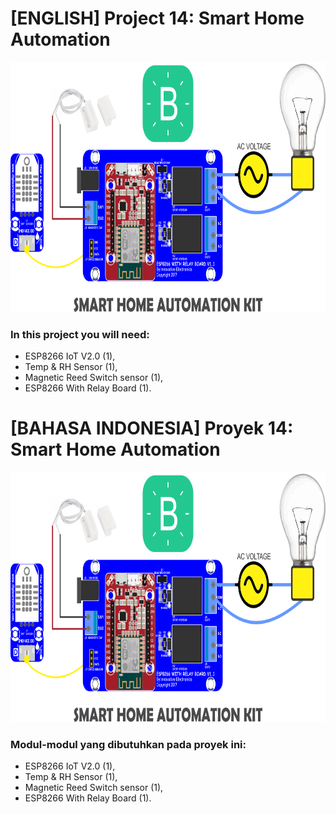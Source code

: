 # [ENGLISH] Project 14: Smart Home Automation




<img src="/images/14_smart_home_automation.png" height="400">

### In this project you will need:
* ESP8266 IoT V2.0 (1),
* Temp & RH Sensor (1),
* Magnetic Reed Switch sensor (1),
* ESP8266 With Relay Board (1).

# [BAHASA INDONESIA] Proyek 14: Smart Home Automation

<img src="/images/14_smart_home_automation.png" height="400">

### Modul-modul yang dibutuhkan pada proyek ini:
* ESP8266 IoT V2.0 (1),
* Temp & RH Sensor (1),
* Magnetic Reed Switch sensor (1),
* ESP8266 With Relay Board (1).



